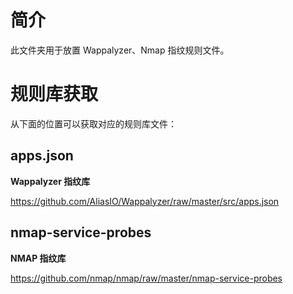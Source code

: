 # 简介

此文件夹用于放置 Wappalyzer、Nmap 指纹规则文件。

# 规则库获取

从下面的位置可以获取对应的规则库文件：

## apps.json

**Wappalyzer 指纹库**

https://github.com/AliasIO/Wappalyzer/raw/master/src/apps.json

## nmap-service-probes

**NMAP 指纹库**

https://github.com/nmap/nmap/raw/master/nmap-service-probes

